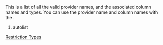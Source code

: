 <properties date="2016-06-24"
/>

This is a list of all the valid provider names, and the associated column names and types. You can use the provider name and column names with the .

1. autolist

[Restriction Types](-Restriction%20Types.md)
